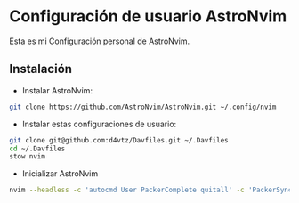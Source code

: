 #  Configuración de usuario AstroNvim

Esta es mi Configuración personal de AstroNvim.

## Instalación

- Instalar AstroNvim:

```sh
git clone https://github.com/AstroNvim/AstroNvim.git ~/.config/nvim
```

- Instalar estas configuraciones de usuario:

```sh
git clone git@github.com:d4vtz/Davfiles.git ~/.Davfiles
cd ~/.Davfiles
stow nvim
```

- Inicializar AstroNvim

```sh
nvim --headless -c 'autocmd User PackerComplete quitall' -c 'PackerSync'

